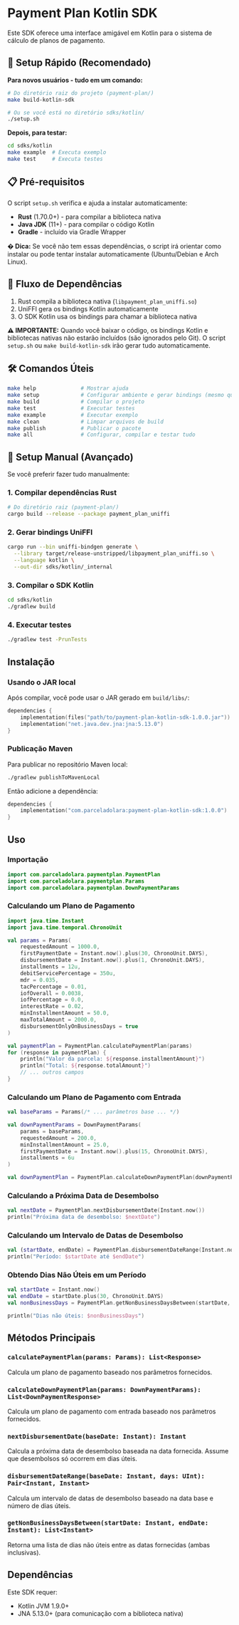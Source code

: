 # Payment Plan Kotlin SDK

Este SDK oferece uma interface amigável em Kotlin para o sistema de cálculo de planos de pagamento.

## 🚀 Setup Rápido (Recomendado)

**Para novos usuários - tudo em um comando:**

```bash
# Do diretório raiz do projeto (payment-plan/)
make build-kotlin-sdk

# Ou se você está no diretório sdks/kotlin/
./setup.sh
```

**Depois, para testar:**

```bash
cd sdks/kotlin
make example  # Executa exemplo
make test     # Executa testes
```

## 📋 Pré-requisitos

O script `setup.sh` verifica e ajuda a instalar automaticamente:

- **Rust** (1.70.0+) - para compilar a biblioteca nativa
- **Java JDK** (11+) - para compilar o código Kotlin
- **Gradle** - incluído via Gradle Wrapper

**� Dica:** Se você não tem essas dependências, o script irá orientar como instalar ou pode tentar instalar automaticamente (Ubuntu/Debian e Arch Linux).

## 🔧 Fluxo de Dependências

1. Rust compila a biblioteca nativa (`libpayment_plan_uniffi.so`)
2. UniFFI gera os bindings Kotlin automaticamente
3. O SDK Kotlin usa os bindings para chamar a biblioteca nativa

**⚠️ IMPORTANTE:** Quando você baixar o código, os bindings Kotlin e bibliotecas nativas não estarão incluídos (são ignorados pelo Git). O script `setup.sh` ou `make build-kotlin-sdk` irão gerar tudo automaticamente.

## 🛠️ Comandos Úteis

```bash
make help              # Mostrar ajuda
make setup             # Configurar ambiente e gerar bindings (mesmo que ./setup.sh)
make build             # Compilar o projeto
make test              # Executar testes
make example           # Executar exemplo
make clean             # Limpar arquivos de build
make publish           # Publicar o pacote
make all               # Configurar, compilar e testar tudo
```

## 📖 Setup Manual (Avançado)

Se você preferir fazer tudo manualmente:

### 1. Compilar dependências Rust

```bash
# Do diretório raiz (payment-plan/)
cargo build --release --package payment_plan_uniffi
```

### 2. Gerar bindings UniFFI

```bash
cargo run --bin uniffi-bindgen generate \
  --library target/release-unstripped/libpayment_plan_uniffi.so \
  --language kotlin \
  --out-dir sdks/kotlin/_internal
```

### 3. Compilar o SDK Kotlin

```bash
cd sdks/kotlin
./gradlew build
```

### 4. Executar testes

```bash
./gradlew test -PrunTests
```

## Instalação

### Usando o JAR local

Após compilar, você pode usar o JAR gerado em `build/libs/`:

```kotlin
dependencies {
    implementation(files("path/to/payment-plan-kotlin-sdk-1.0.0.jar"))
    implementation("net.java.dev.jna:jna:5.13.0")
}
```

### Publicação Maven

Para publicar no repositório Maven local:

```bash
./gradlew publishToMavenLocal
```

Então adicione a dependência:

```kotlin
dependencies {
    implementation("com.parceladolara:payment-plan-kotlin-sdk:1.0.0")
}
```

## Uso

### Importação

```kotlin
import com.parceladolara.paymentplan.PaymentPlan
import com.parceladolara.paymentplan.Params
import com.parceladolara.paymentplan.DownPaymentParams
```

### Calculando um Plano de Pagamento

```kotlin
import java.time.Instant
import java.time.temporal.ChronoUnit

val params = Params(
    requestedAmount = 1000.0,
    firstPaymentDate = Instant.now().plus(30, ChronoUnit.DAYS),
    disbursementDate = Instant.now().plus(1, ChronoUnit.DAYS),
    installments = 12u,
    debitServicePercentage = 350u,
    mdr = 0.035,
    tacPercentage = 0.01,
    iofOverall = 0.0038,
    iofPercentage = 0.0,
    interestRate = 0.02,
    minInstallmentAmount = 50.0,
    maxTotalAmount = 2000.0,
    disbursementOnlyOnBusinessDays = true
)

val paymentPlan = PaymentPlan.calculatePaymentPlan(params)
for (response in paymentPlan) {
    println("Valor da parcela: ${response.installmentAmount}")
    println("Total: ${response.totalAmount}")
    // ... outros campos
}
```

### Calculando um Plano de Pagamento com Entrada

```kotlin
val baseParams = Params(/* ... parâmetros base ... */)

val downPaymentParams = DownPaymentParams(
    params = baseParams,
    requestedAmount = 200.0,
    minInstallmentAmount = 25.0,
    firstPaymentDate = Instant.now().plus(15, ChronoUnit.DAYS),
    installments = 6u
)

val downPaymentPlan = PaymentPlan.calculateDownPaymentPlan(downPaymentParams)
```

### Calculando a Próxima Data de Desembolso

```kotlin
val nextDate = PaymentPlan.nextDisbursementDate(Instant.now())
println("Próxima data de desembolso: $nextDate")
```

### Calculando um Intervalo de Datas de Desembolso

```kotlin
val (startDate, endDate) = PaymentPlan.disbursementDateRange(Instant.now(), 5u)
println("Período: $startDate até $endDate")
```

### Obtendo Dias Não Úteis em um Período

```kotlin
val startDate = Instant.now()
val endDate = startDate.plus(30, ChronoUnit.DAYS)
val nonBusinessDays = PaymentPlan.getNonBusinessDaysBetween(startDate, endDate)

println("Dias não úteis: $nonBusinessDays")
```

## Métodos Principais

### `calculatePaymentPlan(params: Params): List<Response>`

Calcula um plano de pagamento baseado nos parâmetros fornecidos.

### `calculateDownPaymentPlan(params: DownPaymentParams): List<DownPaymentResponse>`

Calcula um plano de pagamento com entrada baseado nos parâmetros fornecidos.

### `nextDisbursementDate(baseDate: Instant): Instant`

Calcula a próxima data de desembolso baseada na data fornecida. Assume que desembolsos só ocorrem em dias úteis.

### `disbursementDateRange(baseDate: Instant, days: UInt): Pair<Instant, Instant>`

Calcula um intervalo de datas de desembolso baseado na data base e número de dias úteis.

### `getNonBusinessDaysBetween(startDate: Instant, endDate: Instant): List<Instant>`

Retorna uma lista de dias não úteis entre as datas fornecidas (ambas inclusivas).

## Dependências

Este SDK requer:

- Kotlin JVM 1.9.0+
- JNA 5.13.0+ (para comunicação com a biblioteca nativa)
